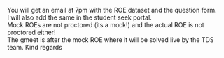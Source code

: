 You will get an email at 7pm with the ROE dataset and the question form.  
I will also add the same in the student seek portal.  
Mock ROEs are not proctored (its a mock!) and the actual ROE is not proctored
either!  
The gmeet is after the mock ROE where it will be solved live by the TDS team.
Kind regards